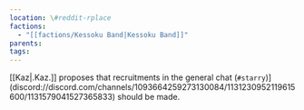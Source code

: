 ```yaml
---
location: \#reddit-rplace
factions:
  - "[[factions/Kessoku Band|Kessoku Band]]"
parents: 
tags: 
---
```

[[Kaz|.Kaz.]] proposes that recruitments in the general chat (`#starry`)](discord://discord.com/channels/1093664259273130084/1131230952119615600/1131579041527365833) should be made.
